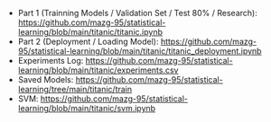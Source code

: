 - Part 1 (Trainning Models / Validation Set / Test 80% / Research):  https://github.com/mazg-95/statistical-learning/blob/main/titanic/titanic.ipynb
- Part 2 (Deployment / Loading Model):  https://github.com/mazg-95/statistical-learning/blob/main/titanic/titanic_deployment.ipynb
- Experiments Log: https://github.com/mazg-95/statistical-learning/blob/main/titanic/experiments.csv
- Saved Models: https://github.com/mazg-95/statistical-learning/tree/main/titanic/train
- SVM: https://github.com/mazg-95/statistical-learning/blob/main/titanic/svm.ipynb
